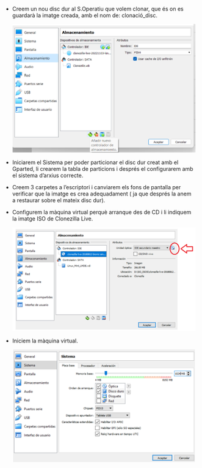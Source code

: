 * Creem un nou disc dur al S.Operatiu que volem clonar, que és on es guardarà la imatge creada, amb el nom de: clonació_disc.
  
     ![w:700px h:400px](imatges/imatge_1.png)


* Iniciarem el Sistema per poder particionar el disc dur creat amb el Gparted, li crearem la tabla de particions i després el configurarem amb el sistema d’arxius correcte.
* Creem 3 carpetes a l’escriptori i canviarem els fons de pantalla per verificar que la imatge es crea adequadament ( ja que després la anem a restaurar sobre el mateix disc dur).


* Configurem la màquina virtual perquè arranque des de CD i li indiquem la imatge ISO de Clonezilla Live.

    ![w:700px h:400px](imatges/imatge_2.png)

* Iniciem la màquina virtual.
  
    ![w:700px h:100px](imatges/imatge_3.png)